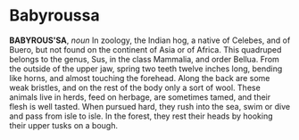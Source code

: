 # Babyroussa

**BABYROUS'SA**, _noun_ In zoology, the Indian hog, a native of Celebes, and of Buero, but not found on the continent of Asia or of Africa. This quadruped belongs to the genus, Sus, in the class Mammalia, and order Bellua. From the outside of the upper jaw, spring two teeth twelve inches long, bending like horns, and almost touching the forehead. Along the back are some weak bristles, and on the rest of the body only a sort of wool. These animals live in herds, feed on herbage, are sometimes tamed, and their flesh is well tasted. When pursued hard, they rush into the sea, swim or dive and pass from isle to isle. In the forest, they rest their heads by hooking their upper tusks on a bough.